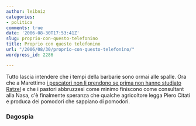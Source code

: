 ```yaml
---
author: leibniz
categories:
- politica
comments: true
date: '2006-08-30T17:53:41Z'
slug: proprio-con-questo-telefonino
title: Proprio con questo telefonino
url: "/2006/08/30/proprio-con-questo-telefonino/"
wordpress_id: 2286

---
```

Tutto lascia intendere che i tempi della barbarie sono ormai alle spalle. Ora che a Marettimo [i pescatori non li prendono se prima non hanno studiato Ratzel](https://www.blognews.it/click/-3,174585/) e che i pastori abbruzzesi come minimo finiscono come consultant alla Nasa, c'è finalmente speranza che qualche agricoltore legga Piero Citati e produca dei pomodori che sappiano di pomodori.

### Dagospia
